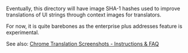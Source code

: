 Eventually, this directory will have image SHA-1 hashes used to improve translations of UI
strings through context images for translators.

For now, it is quite barebones as the enterprise plus addresses feature is experimental.

See also: [Chrome Translation Screenshots - Instructions & FAQ
](https://docs.google.com/document/d/1nwYWDny20icMSpLUuV_LgrlbWKrYpbXOERUIZNH636o/edit#heading=h.2t7lc4cxo2au)
